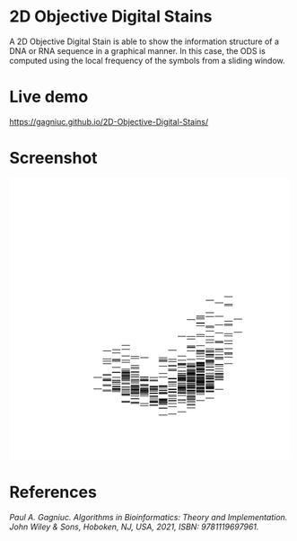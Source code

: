 # 2D Objective Digital Stains
A 2D Objective Digital Stain is able to show the information structure of a DNA or RNA sequence in a graphical manner. In this case, the ODS is computed using the local frequency of the symbols from a sliding window.

# Live demo
https://gagniuc.github.io/2D-Objective-Digital-Stains/

# Screenshot
![screenshot](https://github.com/Gagniuc/2D-Objective-Digital-Stains/blob/main/2D%20Objective%20Digital%20Stains.png)

# References

<i>Paul A. Gagniuc. Algorithms in Bioinformatics: Theory and Implementation. John Wiley & Sons, Hoboken, NJ, USA, 2021, ISBN: 9781119697961.</i>
